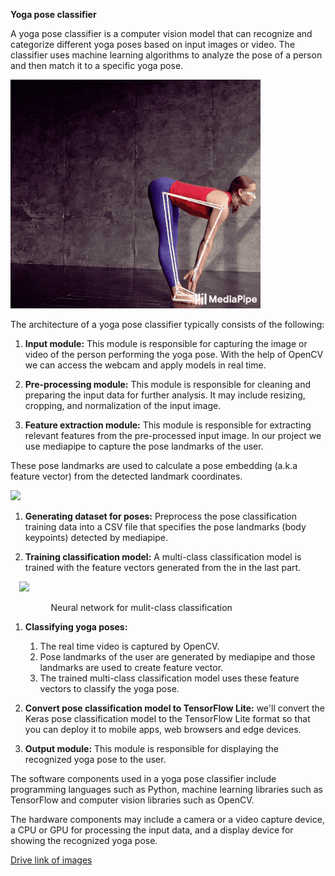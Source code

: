 **Yoga pose classifier**

A yoga pose classifier is a computer vision model that can recognize and categorize different yoga poses based on input images or video. The classifier uses machine learning algorithms to analyze the pose of a person and then match it to a specific yoga pose. 

![](./img/Aspose.Words.f7417221-acfc-48eb-ac3d-1bf3e6f6c2e7.001.png)

The architecture of a yoga pose classifier typically consists of the following: 

1. **Input module:** This module is responsible for capturing the image or video of the person performing the yoga pose. With the help of OpenCV we can access the webcam and apply models in real time.

1. **Pre-processing module:** This module is responsible for cleaning and preparing the input data for further analysis. It may include resizing, cropping, and normalization of the input image.

1. **Feature extraction module:** This module is responsible for extracting relevant features from the pre-processed input image. In our project we use mediapipe to capture the pose landmarks of the user.

These pose landmarks are used to calculate a pose embedding (a.k.a feature vector) from the detected landmark coordinates.

![](./img/Aspose.Words.f7417221-acfc-48eb-ac3d-1bf3e6f6c2e7.002.png)


1. **Generating dataset for poses:** Preprocess the pose classification training data into a CSV file that specifies the pose landmarks (body keypoints) detected by mediapipe.

1. **Training classification model:** A multi-class classification model is trained with the feature vectors generated from the in the last part.

`  `![](./img/Aspose.Words.f7417221-acfc-48eb-ac3d-1bf3e6f6c2e7.003.png)

`         `Neural network for mulit-class classification

1. **Classifying yoga poses:** 
   1. The real time video is captured by OpenCV. 
   1. Pose landmarks of the user are generated by mediapipe and those landmarks are used to create feature vector.
   1. The trained multi-class classification model uses these feature vectors to classify the yoga pose.

1. **Convert pose classification model to TensorFlow Lite:** we'll convert the Keras pose classification model to the TensorFlow Lite format so that you can deploy it to mobile apps, web browsers and edge devices. 

1. **Output module:** This module is responsible for displaying the recognized yoga pose to the user. 

The software components used in a yoga pose classifier include programming languages such as Python, machine learning libraries such as TensorFlow and computer vision libraries such as OpenCV. 

The hardware components may include a camera or a video capture device, a CPU or GPU for processing the input data, and a display device for showing the recognized yoga pose. 

<a href="https://drive.google.com/file/d/1U89F7vnRWnMBBbOTkj0CCNZWnuAg86Ob/view?usp=sharing">Drive link of images</a>
